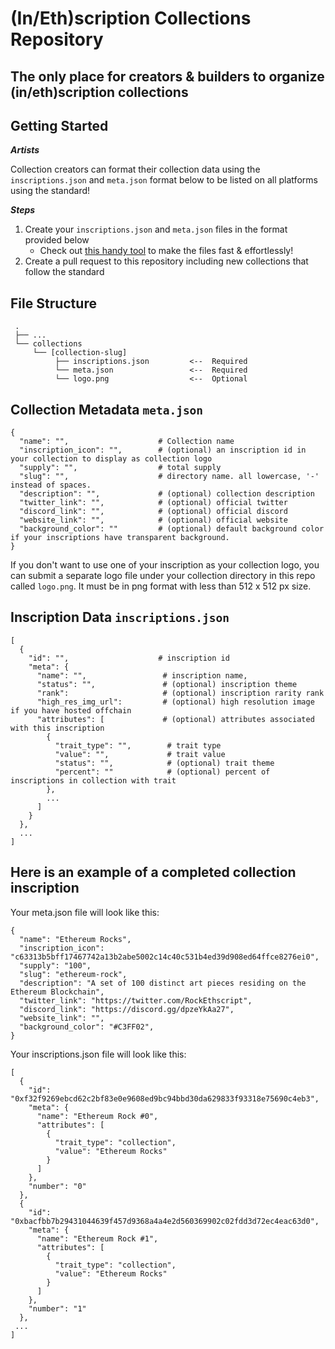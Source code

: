 # (In/Eth)scription Collections Repository

## The only place for creators &amp; builders to organize (in/eth)scription collections

## Getting Started

**_Artists_**

Collection creators can format their collection data using the `inscriptions.json` and `meta.json` format below to be listed on all platforms using the standard!

**_Steps_**

1. Create your `inscriptions.json` and `meta.json` files in the format provided below
   - Check out [this handy tool](https://ordinals-metadata-composer.vercel.app/) to make the files fast & effortlessly!
2. Create a pull request to this repository including new collections that follow the standard

## File Structure

```
 .
 ├── ...
 └── collections
     └── [collection-slug]
          ├── inscriptions.json         <--  Required
          └── meta.json                 <--  Required
          └── logo.png                  <--  Optional
```

## Collection Metadata `meta.json`

```
{
  "name": "",                    # Collection name
  "inscription_icon": "",        # (optional) an inscription id in your collection to display as collection logo
  "supply": "",                  # total supply
  "slug": "",                    # directory name. all lowercase, '-' instead of spaces.
  "description": "",             # (optional) collection description
  "twitter_link": "",            # (optional) official twitter
  "discord_link": "",            # (optional) official discord
  "website_link": "",            # (optional) official website
  "background_color": ""         # (optional) default background color if your inscriptions have transparent background.
}
```

If you don't want to use one of your inscription as your collection logo, you can submit a separate logo file under your collection directory in this repo called `logo.png`.
It must be in png format with less than 512 x 512 px size.

## Inscription Data `inscriptions.json`

```
[
  {
    "id": "",                    # inscription id
    "meta": {
      "name": "",                 # inscription name,
      "status": "",               # (optional) inscription theme
      "rank":                     # (optional) inscription rarity rank
      "high_res_img_url":         # (optional) high resolution image if you have hosted offchain
      "attributes": [             # (optional) attributes associated with this inscription
        {
          "trait_type": "",        # trait type
          "value": "",             # trait value
          "status": "",            # (optional) trait theme
          "percent": ""            # (optional) percent of inscriptions in collection with trait
        },
        ...
      ]
    }
  },
  ...
]
```

## Here is an example of a completed collection inscription

Your meta.json file will look like this:

```
{
  "name": "Ethereum Rocks",
  "inscription_icon": "c63313b5bff17467742a13b2abe5002c14c40c531b4ed39d908ed64ffce8276ei0",
  "supply": "100",
  "slug": "ethereum-rock",
  "description": "A set of 100 distinct art pieces residing on the Ethereum Blockchain",
  "twitter_link": "https://twitter.com/RockEthscript",
  "discord_link": "https://discord.gg/dpzeYkAa27",
  "website_link": "",
  "background_color": "#C3FF02",
}
```

Your inscriptions.json file will look like this:

```
[
  {
    "id": "0xf32f9269ebcd62c2bf83e0e9608ed9bc94bbd30da629833f93318e75690c4eb3",
    "meta": {
      "name": "Ethereum Rock #0",
      "attributes": [
        {
          "trait_type": "collection",
          "value": "Ethereum Rocks"
        }
      ]
    },
    "number": "0"
  },
  {
    "id": "0xbacfbb7b29431044639f457d9368a4a4e2d560369902c02fdd3d72ec4eac63d0",
    "meta": {
      "name": "Ethereum Rock #1",
      "attributes": [
        {
          "trait_type": "collection",
          "value": "Ethereum Rocks"
        }
      ]
    },
    "number": "1"
  },
 ...
]
```
